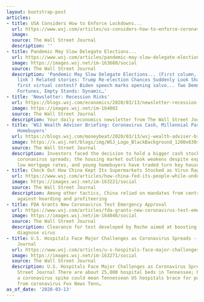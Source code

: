 ```yaml
---
layout: bootstrap-post
articles:
- title: USA Considers How to Enforce Lockdowns...
  url: https://www.wsj.com/articles/us-considers-how-to-enforce-coronavirus-quarantines-115839636538
  image: 
  source: The Wall Street Journal
  description: ''
- title: Pandemic May Slow Delegate Elections...
  url: https://www.wsj.com/articles/pandemic-may-slow-delegate-elections-for-presidential-nominating-conventions-11584053214
  image: https://images.wsj.net/im-163680/social
  source: The Wall Street Journal
  description: 'Pandemic May Slow Delegate Elections... (First column, 9th story,
    link ) Related stories: Trump Re-election Chances Suddenly Look Shakier... 2020
    first virtual contest? Biden speech marks opening salvo... Two Democrats, Altered
    Fortunes, Empty Stands: Dynamic…'
- title: 'Newsletter: Recession Risks'
  url: https://blogs.wsj.com/economics/2020/03/13/newsletter-recession-risks/
  image: https://images.wsj.net/im-164002
  source: The Wall Street Journal
  description: Your daily economics newsletter from The Wall Street Journal.
- title: 'WSJ Wealth Adviser Briefing: Coronavirus Cash, Millennial Passions, Young
    Homebuyers'
  url: https://blogs.wsj.com/moneybeat/2020/03/13/wsj-wealth-adviser-briefing-coronavirus-cash-millennial-passions-young-homebuyers/
  image: https://s.wsj.net/blogs/img/WSJ_Logo_BlackBackground_1200x630social
  source: The Wall Street Journal
  description: Investors faced the decision to hold a bigger cash stockpile as the
    coronavirus spreads; the housing market outlook weakens despite expectations of
    low mortgage rates, and young homebuyers have traded turn key houses for fixer-uppers.
- title: Check Out How China Kept Its Supermarkets Stocked as Virus Raged
  url: https://www.wsj.com/articles/how-china-fed-its-people-while-under-lockdown-11584009757
  image: https://images.wsj.net/im-163221/social
  source: The Wall Street Journal
  description: Among other tactics, China relied on mandates from central authorities
    against hoarding and profiteering
- title: FDA Grants New Coronavirus Test Emergency Approval
  url: https://www.wsj.com/articles/fda-grants-new-coronavirus-test-emergency-approval-11584090078
  image: https://images.wsj.net/im-164046/social
  source: The Wall Street Journal
  description: Clearance for test developed by Roche aimed at boosting capacity to
    diagnose virus
- title: U.S. Hospitals Face Major Challenges as Coronavirus Spreads - The Wall Street
    Journal
  url: https://www.wsj.com/articles/u-s-hospitals-face-major-challenges-as-coronavirus-spreads-11584056336
  image: https://images.wsj.net/im-163271/social
  source: The Wall Street Journal
  description: U.S. Hospitals Face Major Challenges as Coronavirus Spreads The Wall
    Street Journal There are about 25,000 hospital beds in Tennessee; here's what
    a coronavirus spike could mean Tennessean US hospitals brace for potential strain
    from coronavirus Fox News Tenn…
as_of_date: '2020-03-13'
---
```


